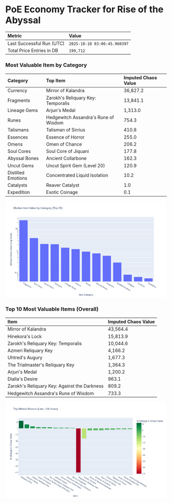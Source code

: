 # PoE Economy Tracker for Rise of the Abyssal

<!-- START_MAINTENANCE -->
| Metric | Value |
|:---|:---|
| Last Successful Run (UTC) | `2025-10-10 03:06:45.960397` |
| Total Price Entries in DB | `199,712` |

<!-- END_MAINTENANCE -->

<!-- START_DATAFRAME_DEBUG -->
<!-- END_DATAFRAME_DEBUG -->

<!-- START_CATEGORY_ANALYSIS -->
### Most Valuable Item by Category
| Category | Top Item | Imputed Chaos Value |
| :--- | :--- | :--- |
| Currency | Mirror of Kalandra | 36,827.2 |
| Fragments | Zarokh's Reliquary Key: Temporalis | 13,841.1 |
| Lineage Gems | Arjun's Medal | 1,313.0 |
| Runes | Hedgewitch Assandra's Rune of Wisdom | 754.3 |
| Talismans | Talisman of Sirrius | 410.8 |
| Essences | Essence of Horror | 255.0 |
| Omens | Omen of Chance | 206.2 |
| Soul Cores | Soul Core of Jiquani | 177.8 |
| Abyssal Bones | Ancient Collarbone | 162.3 |
| Uncut Gems | Uncut Spirit Gem (Level 20) | 120.9 |
| Distilled Emotions | Concentrated Liquid Isolation | 10.2 |
| Catalysts | Reaver Catalyst | 1.0 |
| Expedition | Exotic Coinage | 0.1 |


![Category Analysis Chart](charts/category_analysis.png)
<!-- END_ANALYSIS -->

<!-- START_ANALYSIS -->
### Top 10 Most Valuable Items (Overall)
| Item | Imputed Chaos Value |
| :--- | :--- |
| Mirror of Kalandra | 43,564.4 |
| Hinekora's Lock | 15,813.9 |
| Zarokh's Reliquary Key: Temporalis | 10,044.6 |
| Azmeri Reliquary Key | 4,166.2 |
| Uhtred's Augury | 1,677.3 |
| The Trialmaster's Reliquary Key | 1,364.3 |
| Arjun's Medal | 1,200.2 |
| Dialla's Desire | 963.1 |
| Zarokh's Reliquary Key: Against the Darkness | 809.2 |
| Hedgewitch Assandra's Rune of Wisdom | 733.3 |


![Market Movers Chart](charts/market_movers.png)
<!-- END_ANALYSIS -->
